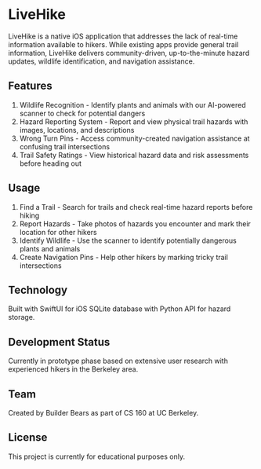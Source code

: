 # LiveHike
LiveHike is a native iOS application that addresses the lack of real-time information available to hikers. While existing apps provide general trail information, LiveHike delivers community-driven, up-to-the-minute hazard updates, wildlife identification, and navigation assistance.

## Features
1. Wildlife Recognition - Identify plants and animals with our AI-powered scanner to check for potential dangers
2. Hazard Reporting System - Report and view physical trail hazards with images, locations, and descriptions
3. Wrong Turn Pins - Access community-created navigation assistance at confusing trail intersections
4. Trail Safety Ratings - View historical hazard data and risk assessments before heading out

## Usage
1. Find a Trail - Search for trails and check real-time hazard reports before hiking
2. Report Hazards - Take photos of hazards you encounter and mark their location for other hikers
3. Identify Wildlife - Use the scanner to identify potentially dangerous plants and animals
4. Create Navigation Pins - Help other hikers by marking tricky trail intersections

## Technology

Built with SwiftUI for iOS
SQLite database with Python API for hazard storage.

## Development Status
Currently in prototype phase based on extensive user research with experienced hikers in the Berkeley area. 

## Team
Created by Builder Bears as part of CS 160 at UC Berkeley.

## License
This project is currently for educational purposes only.
